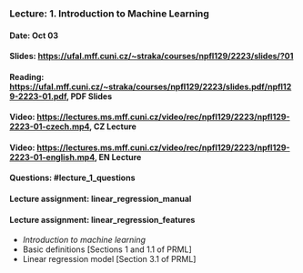 ### Lecture: 1. Introduction to Machine Learning
#### Date: Oct 03
#### Slides: https://ufal.mff.cuni.cz/~straka/courses/npfl129/2223/slides/?01
#### Reading: https://ufal.mff.cuni.cz/~straka/courses/npfl129/2223/slides.pdf/npfl129-2223-01.pdf, PDF Slides
#### Video: https://lectures.ms.mff.cuni.cz/video/rec/npfl129/2223/npfl129-2223-01-czech.mp4, CZ Lecture
#### Video: https://lectures.ms.mff.cuni.cz/video/rec/npfl129/2223/npfl129-2223-01-english.mp4, EN Lecture
#### Questions: #lecture_1_questions
#### Lecture assignment: linear_regression_manual
#### Lecture assignment: linear_regression_features

- _Introduction to machine learning_
- Basic definitions [Sections 1 and 1.1 of PRML]
- Linear regression model [Section 3.1 of PRML]
